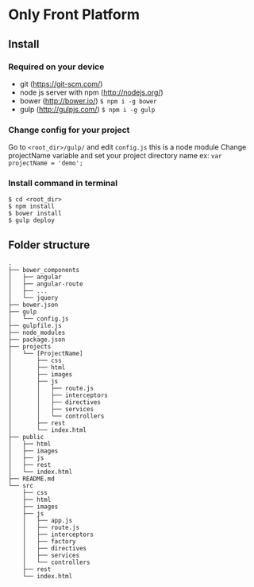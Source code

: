 # Only Front Platform

## Install

### Required on your device
 
 - git (https://git-scm.com/)
 - node js server with npm (http://nodejs.org/)
 - bower (http://bower.io/)    `$ npm i -g bower`
 - gulp (http://gulpjs.com/) `$ npm i -g gulp`

### Change config for your project

 Go to `<root_dir>/gulp/` and edit `config.js` this is a node module
 Change projectName variable and set your project directory name
 ex: `var projectName = 'demo';`

### Install command in terminal
 
 ```
 $ cd <root_dir>
 $ npm install
 $ bower install
 $ gulp deploy
 ```
 
## Folder structure

 ```
 .
 ├── bower_components
 │   ├── angular
 │   ├── angular-route
 │   ├── ...
 │   └── jquery
 ├── bower.json
 ├── gulp
 │   └── config.js
 ├── gulpfile.js
 ├── node_modules
 ├── package.json
 ├── projects
 │   └── [ProjectName]
 │       ├── css
 │       ├── html
 │       ├── images
 │       ├── js
 │       │   ├── route.js
 │       │   ├── interceptors
 │       │   ├── directives
 │       │   ├── services
 │       │   └── controllers
 │       ├── rest
 │       └── index.html
 ├── public
 │   ├── html
 │   ├── images
 │   ├── js
 │   ├── rest
 │   └── index.html
 ├── README.md
 └── src
     ├── css
     ├── html
     ├── images
     ├── js
     │   ├── app.js
     │   ├── route.js
     │   ├── interceptors
     │   ├── factory
     │   ├── directives
     │   ├── services
     │   └── controllers
     ├── rest
     └── index.html

 ```